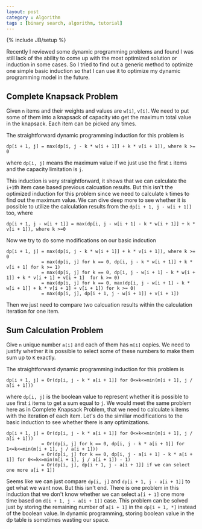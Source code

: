 ```yaml
---
layout: post
category : Algorithm
tags : [binary search, algorithm, tutorial]
---
```

{% include JB/setup %}

Recently I reviewed some dynamic programming problems and found I was still lack of the ability to come up with the most optimized solution or induction in some cases. So I tried to find out a generic method to optimize one simple basic induction so that I can use it to optimize my dynamic programming model in the future.

## **Complete Knapsack Problem**

Given `n` items and their weights and values are `w[i]`, `v[i]`. We need to put some of them into a knapsack of capacity `W`to get the maximum total value in the knapsack. Each item can be picked any times.

The straightforward dynamic programming induction for this problem is

```
dp[i + 1, j] = max(dp[i, j - k * w[i + 1]] + k * v[i + 1]), where k >= 0
```

where `dp[i, j]` means the maximum value if we just use the first `i` items and the capacity limitation is `j`.

This induction is very straightforward, it shows that we can calculate the `i+1`th item case based previous calcuation results. But this isn't the optimized induction for this problem since we need to calculate `k` times to find out the maximum value. We can dive deep more to see whether it is possible to utilize the calculation results from the `dp[i + 1, j - w[i + 1]]` too, where

```
dp[i + 1, j - w[i + 1]] = max(dp[i, j - w[i + 1] - k * w[i + 1]] + k * v[i + 1]), where k >=0
```

Now we try to do some modifications on our basic indcution

```
dp[i + 1, j] = max(dp[i, j - k * w[i + 1]] + k * v[i + 1]), where k >= 0
             = max(dp[i, j] for k == 0, dp[i, j - k * w[i + 1]] + k * v[i + 1] for k >= 1)
             = max(dp[i, j] for k == 0, dp[i, j - w[i + 1] - k * w[i + 1]] + k * v[i + 1] + v[i + 1]  for k >= 0)
             = max(dp[i, j] for k == 0, max(dp[i, j - w[i + 1] - k * w[i + 1]] + k * v[i + 1] + v[i + 1]) for k >= 0)
             = max(dp[i, j], dp[i + 1, j - w[i + 1]] + v[i + 1])
```

Then we just need to compare two calcuation results within the calculation iteration for one item.

## **Sum Calculation Problem**
Give `n` unique number `a[i]` and each of them has `m[i]` copies. We need to justify whether it is possible to select some of these numbers to make them sum up to `K` exactly.

The straightforward dynamic programming induction for this problem is

```
dp[i + 1, j] = Or(dp[i, j - k * a[i + 1]] for 0<=k<=min(m[i + 1], j / a[i + 1]))
```

where `dp[i, j]` is the boolean value to represent whether it is possible to use first `i` items to get a sum equal to `j`. We would meet the same problem here as in Complete Knapsack Problem, that we need to calculate `k` items with the iteration of each item. Let's do the similiar modifications to the basic induction to see whether there is any optimizations.

```
dp[i + 1, j] = Or(dp[i, j - k * a[i + 1]] for 0<=k<=min(m[i + 1], j / a[i + 1]))
             = Or(dp[i, j] for k == 0, dp[i, j - k * a[i + 1]] for 1<=k<=min(m[i + 1], j / a[i + 1]))
             = Or(dp[i, j] for k == 0, dp[i, j - a[i + 1] - k * a[i + 1]] for 0<=k<=min(m[i + 1], j / a[i + 1]) - 1)
             = Or(dp[i, j], dp[i + 1, j - a[i + 1]] if we can select one more a[i + 1])
```

Seems like we can just compare `dp[i, j]` and `dp[i + 1, j - a[i + 1]]` to get what we want now. But this isn't end. There is one problem in this induction that we don't know whether we can select `a[i + 1]` one more time based on `d[i + 1, j - a[i + 1]]` case. This problem can be solved just by storing the remaining number of `a[i + 1]` in the `dp[i + 1, *]` instead of the boolean value. In dynamic programming, storing boolean value in the dp table is sometimes wasting our space.
